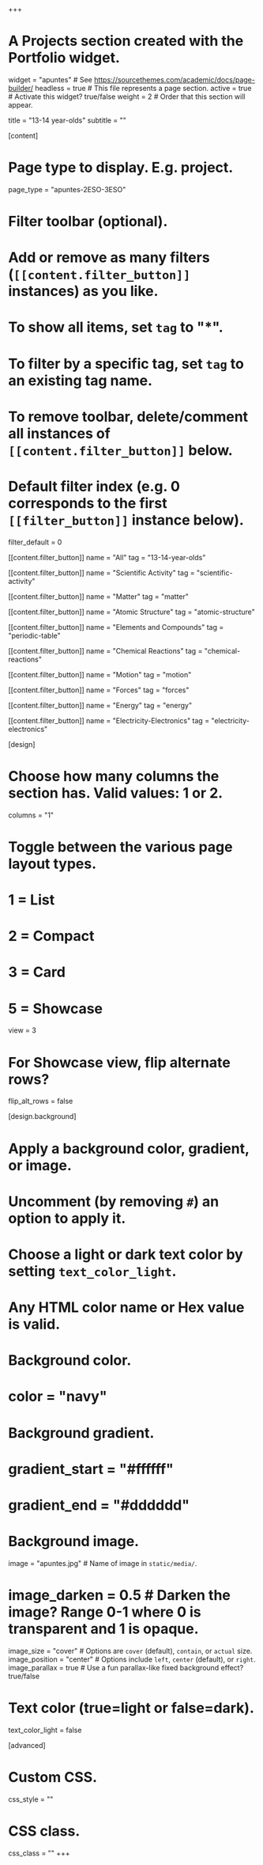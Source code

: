 +++
# A Projects section created with the Portfolio widget.
widget = "apuntes"  # See https://sourcethemes.com/academic/docs/page-builder/
headless = true  # This file represents a page section.
active = true  # Activate this widget? true/false
weight = 2  # Order that this section will appear.

title = "13-14 year-olds"
subtitle = ""

[content]
  # Page type to display. E.g. project.
  page_type = "apuntes-2ESO-3ESO"
  
  # Filter toolbar (optional).
  # Add or remove as many filters (`[[content.filter_button]]` instances) as you like.
  # To show all items, set `tag` to "*".
  # To filter by a specific tag, set `tag` to an existing tag name.
  # To remove toolbar, delete/comment all instances of `[[content.filter_button]]` below.
  
  # Default filter index (e.g. 0 corresponds to the first `[[filter_button]]` instance below).
  filter_default = 0
  
  [[content.filter_button]]
    name = "All"
    tag = "13-14-year-olds"
	
  [[content.filter_button]]
    name = "Scientific Activity"
    tag = "scientific-activity"	
	
  [[content.filter_button]]
    name = "Matter"
    tag = "matter"	
	
  [[content.filter_button]]
    name = "Atomic Structure"
    tag = "atomic-structure"
	
  [[content.filter_button]]
    name = "Elements and Compounds"
    tag = "periodic-table"
	
  [[content.filter_button]]
    name = "Chemical Reactions"
    tag = "chemical-reactions"	
	
  [[content.filter_button]]
    name = "Motion"
    tag = "motion"			
	
  [[content.filter_button]]
    name = "Forces"
    tag = "forces"			
	
  [[content.filter_button]]
    name = "Energy"
    tag = "energy"
	
  [[content.filter_button]]
    name = "Electricity-Electronics"
    tag = "electricity-electronics"				

[design]
  # Choose how many columns the section has. Valid values: 1 or 2.
  columns = "1"

  # Toggle between the various page layout types.
  #   1 = List
  #   2 = Compact
  #   3 = Card
  #   5 = Showcase
  view = 3

  # For Showcase view, flip alternate rows?
  flip_alt_rows = false

[design.background]
  # Apply a background color, gradient, or image.
  #   Uncomment (by removing `#`) an option to apply it.
  #   Choose a light or dark text color by setting `text_color_light`.
  #   Any HTML color name or Hex value is valid.

  # Background color.
  # color = "navy"
  
  # Background gradient.
  # gradient_start = "#ffffff"
  # gradient_end = "#dddddd"
  
  # Background image.
  image = "apuntes.jpg"  # Name of image in `static/media/`.
  # image_darken = 0.5  # Darken the image? Range 0-1 where 0 is transparent and 1 is opaque.
  image_size = "cover"  #  Options are `cover` (default), `contain`, or `actual` size.
  image_position = "center"  # Options include `left`, `center` (default), or `right`.
  image_parallax = true  # Use a fun parallax-like fixed background effect? true/false
  
  # Text color (true=light or false=dark).
  text_color_light = false
  
[advanced]
 # Custom CSS. 
 css_style = ""
 
 # CSS class.
 css_class = ""
+++

